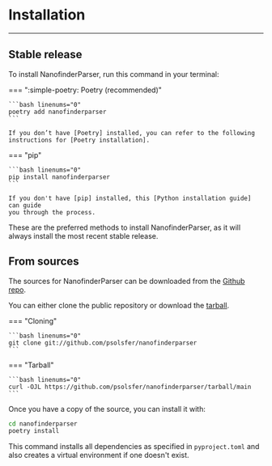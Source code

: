 # Installation

----

## Stable release

To install NanofinderParser, run this command in your terminal:

=== ":simple-poetry: Poetry (recommended)"

    ```bash linenums="0"
    poetry add nanofinderparser
    ```

    If you don’t have [Poetry] installed, you can refer to the following instructions for [Poetry installation].

=== "pip"

    ```bash linenums="0"
    pip install nanofinderparser
    ```

    If you don't have [pip] installed, this [Python installation guide] can guide
    you through the process.

These are the preferred methods to install NanofinderParser, as it will always install the most recent stable release.

## From sources

The sources for NanofinderParser can be downloaded from the [Github repo].

You can either clone the public repository or download the [tarball].

=== "Cloning"

    ```bash linenums="0"
    git clone git://github.com/psolsfer/nanofinderparser
    ```

=== "Tarball"

    ```bash linenums="0"
    curl -OJL https://github.com/psolsfer/nanofinderparser/tarball/main
    ```

Once you have a copy of the source, you can install it with:

```bash linenums="0"
cd nanofinderparser
poetry install
```

This command installs all dependencies as specified in `pyproject.toml` and also creates a virtual environment if one doesn't exist.

[Github repo]: <https://github.com/psolsfer/nanofinderparser>
[pip]: https://pip.pypa.io/
[Poetry]: https://python-poetry.org/
[Poetry installation]: https://python-poetry.org/docs/#installation
[Python installation guide]: http://docs.python-guide.org/en/latest/starting/installation/
[tarball]: <https://github.com/psolsfer/nanofinderparser/tarball/main/>
